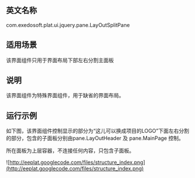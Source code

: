 ## 英文名称 ##

com.exedosoft.plat.ui.jquery.pane.LayOutSplitPane

## 适用场景 ##

该界面组件只用于界面布局下部左右分割主面板

## 说明 ##

该界面组件为特殊界面组件，用于缺省的界面布局。

## 运行示例 ##



如下图，该界面组件控制显示的部分为“这儿可以换成项目的LOGO”下面左右分割的部分，包含的子面板分别由pane.LayOutHeader 及 pane.MainPage 控制。


所在面板为上层容器，不连接任何内容，只包含子面板。

![http://eeplat.googlecode.com/files/structure_index.png](http://eeplat.googlecode.com/files/structure_index.png)